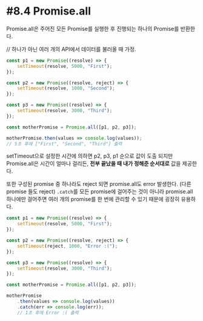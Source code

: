 # #8.4 Promise.all

Promise.all은 주어진 모든 Promise를 실행한 후 진행되는 하나의 Promise를 반환한다.

// 하나가 아닌 여러 개의 API에서 데이터를 불러올 때 가정.
```js
const p1 = new Promise((resolve) => {
    setTimeout(resolve, 5000, "First");
});

const p2 = new Promise((resolve, reject) => {
    setTimeout(resolve, 1000, "Second");
});

const p3 = new Promise((resolve) => {
    setTimeout(resolve, 3000, "Third");
});

const motherPromise = Promise.all([p1, p2, p3]);

motherPromise.then(values => console.log(values)); 
// 5초 후에 ["First", "Second", "Third"] 출력
```

setTimeout으로 설정한 시간에 의하면 p2, p3, p1 순으로 값이 도출 되지만 Promise.all은 시간이 얼마나 걸리든, **전부 끝났을 때 내가 정해준 순서대로** 값을 제공한다.

또한 구성된 promise 중 하나라도 reject 되면 promise.all도 error 발생한다. (다른 promise 들도 reject) `.catch`를 모든 promise에 걸어주는 것이 아니라 promise.all 하나에만 걸어주면 여러 개의 promise를 한 번에 관리할 수 있기 때문에 굉장히 유용하다.

```js
const p1 = new Promise((resolve) => {
    setTimeout(resolve, 5000, "First");
});

const p2 = new Promise((resolve, reject) => {
    setTimeout(reject, 1000, "Error :(");
});

const p3 = new Promise((resolve) => {
    setTimeout(resolve, 3000, "Third");
});

const motherPromise = Promise.all([p1, p2, p3]);

motherPromise
    .then(values => console.log(values))
    .catch(err => console.log(err));
    // 1초 후에 Error :( 출력
```